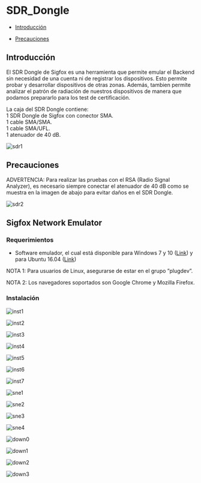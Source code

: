 SDR_Dongle
==============

- 	[Introducción](#introducción)

-	[Precauciones](#precauciones)

Introducción
------------

El SDR Dongle de Sigfox es una herramienta que permite emular el Backend sin necesidad de una cuenta ni de registrar los dispositivos. Esto permite probar y desarrollar dispositivos de otras zonas. Además, tambien permite analizar el patrón de radiación de nuestros dispositivos de manera que podamos prepararlo para los test de certificación.

La caja del SDR Dongle contiene:
<br /> 
1 SDR Dongle de Sigfox con conector SMA.
<br />
1 cable SMA/SMA.
<br />
1 cable SMA/UFL.
<br />
1 atenuador de 40 dB.

![sdr1](https://github.com/Iotnet/SDR_Dongle/blob/master/imagenes/sdr1.png)

Precauciones
------------

ADVERTENCIA: Para realizar las pruebas con el RSA (Radio Signal Analyzer), es necesario siempre conectar el atenuador de 40 dB como se muestra en la imagen de  abajo para evitar daños en el SDR Dongle.

![sdr2](https://github.com/Iotnet/SDR_Dongle/blob/master/imagenes/sdr2.png)

Sigfox Network Emulator
-----------------------

### Requerimientos

-	Software emulador, el cual está disponible para Windows 7 y 10 ([Link](https://support.sigfox.com/downloads/snek.exe)) y para Ubuntu 16.04 ([Link](https://support.sigfox.com/downloads/snek.deb))

NOTA 1: Para usuarios de Linux, asegurarse de estar en el grupo ”plugdev”.

NOTA 2: Los navegadores soportados son Google Chrome y Mozilla Firefox.

### Instalación

![inst1](https://github.com/Iotnet/SDR_Dongle/blob/master/imagenes/inst1.png)

![inst2](https://github.com/Iotnet/SDR_Dongle/blob/master/imagenes/inst2.png)

![inst3](https://github.com/Iotnet/SDR_Dongle/blob/master/imagenes/inst3.png)

![inst4](https://github.com/Iotnet/SDR_Dongle/blob/master/imagenes/inst4.png)

![inst5](https://github.com/Iotnet/SDR_Dongle/blob/master/imagenes/inst5.png)

![inst6](https://github.com/Iotnet/SDR_Dongle/blob/master/imagenes/inst6.png)

![inst7](https://github.com/Iotnet/SDR_Dongle/blob/master/imagenes/inst7.png)

![sne1](https://github.com/Iotnet/SDR_Dongle/blob/master/imagenes/sne1.png)

![sne2](https://github.com/Iotnet/SDR_Dongle/blob/master/imagenes/sne2.png)

![sne3](https://github.com/Iotnet/SDR_Dongle/blob/master/imagenes/sne3.png)

![sne4](https://github.com/Iotnet/SDR_Dongle/blob/master/imagenes/sne4.png)

![down0](https://github.com/Iotnet/SDR_Dongle/blob/master/imagenes/down0.png)

![down1](https://github.com/Iotnet/SDR_Dongle/blob/master/imagenes/down1.png)

![down2](https://github.com/Iotnet/SDR_Dongle/blob/master/imagenes/down2.png)

![down3](https://github.com/Iotnet/SDR_Dongle/blob/master/imagenes/down3.png)


